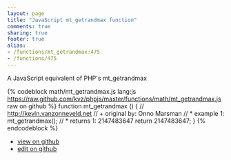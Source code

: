 ```yaml
---
layout: page
title: "JavaScript mt_getrandmax function"
comments: true
sharing: true
footer: true
alias:
- /functions/mt_getrandmax:475
- /functions/475
---
```

A JavaScript equivalent of PHP's mt_getrandmax

{% codeblock math/mt_getrandmax.js lang:js https://raw.github.com/kvz/phpjs/master/functions/math/mt_getrandmax.js raw on github %}
function mt_getrandmax () {
    // http://kevin.vanzonneveld.net
    // +   original by: Onno Marsman
    // *     example 1: mt_getrandmax();
    // *     returns 1: 2147483647
    return 2147483647;
}
{% endcodeblock %}

 - [view on github](https://github.com/kvz/phpjs/blob/master/functions/math/mt_getrandmax.js)
 - [edit on github](https://github.com/kvz/phpjs/edit/master/functions/math/mt_getrandmax.js)
